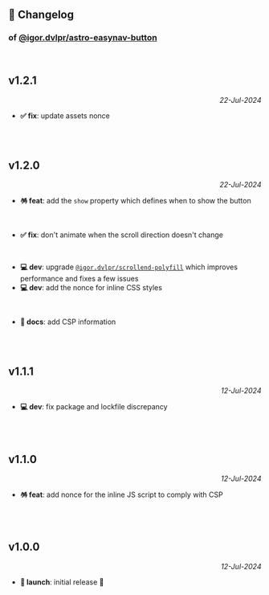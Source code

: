## 📒 Changelog

### of [@igor.dvlpr/astro-easynav-button](https://github.com/igorskyflyer/astro-easynav-button)

<br>

## v1.2.1

<p align="right"><em>22-Jul-2024</em></p>

- **✅ fix**: update assets nonce

<br>
<br>

## v1.2.0

<p align="right"><em>22-Jul-2024</em></p>


- **🪅 feat**: add the `show` property which defines when to show the button

<br>

- **✅ fix**: don't animate when the scroll direction doesn't change

<br>

- **💻 dev**: upgrade [`@igor.dvlpr/scrollend-polyfill`](https://www.npmjs.com/package/@igor.dvlpr/scrollend-polyfill) which improves performance and fixes a few issues
- **💻 dev**: add the nonce for inline CSS styles

<br>

- **📜 docs**: add CSP information

<br>
<br>

## v1.1.1

<p align="right"><em>12-Jul-2024</em></p>

- **💻 dev**: fix package and lockfile discrepancy

<br>
<br>

## v1.1.0

<p align="right"><em>12-Jul-2024</em></p>

- **🪅 feat**: add nonce for the inline JS script to comply with CSP

<br>
<br>

## v1.0.0

<p align="right"><em>12-Jul-2024</em></p>

- **🚀 launch**: initial release 🎉
